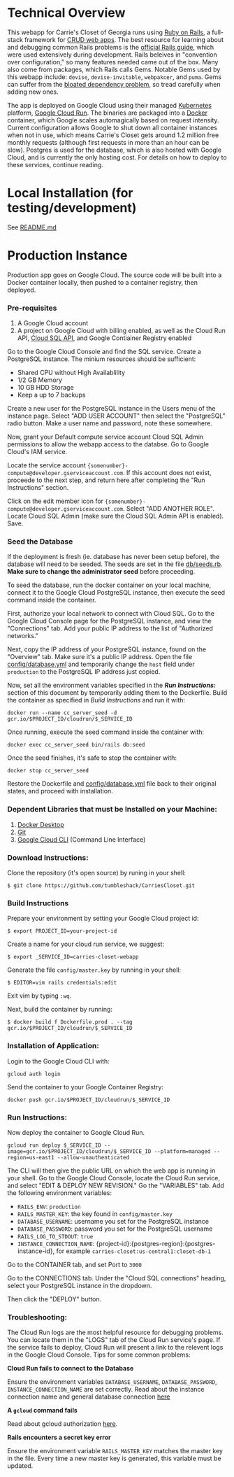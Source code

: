 # Technical Overview

This webapp for Carrie's Closet of Georgia runs using [Ruby on Rails](https://rubyonrails.org/), a full-stack framework for [CRUD web apps](https://www.codecademy.com/articles/what-is-crud). The best resource for learning about and debugging common Rails problems is the [official Rails guide](https://guides.rubyonrails.org/), which were used extensively during development. Rails beleives in "convention over configuration," so many features needed came out of the box. Many also come from packages, which Rails calls Gems. Notable Gems used by this webapp include: `devise`, `devise-invitable`, `webpakcer`, and `puma`. Gems can suffer from the [bloated dependency problem](https://res.cloudinary.com/practicaldev/image/fetch/s--hHU5ov3u--/c_limit%2Cf_auto%2Cfl_progressive%2Cq_auto%2Cw_880/https://preview.redd.it/eu7hrdzzy3x11.jpg%3Fwidth%3D640%26crop%3Dsmart%26auto%3Dwebp%26s%3D18ed21e9420e1b0fb327c3d356f0c47eb28f9aa2), so tread carefully when adding new ones.

The app is deployed on Google Cloud using their managed [Kubernetes](https://kubernetes.io/) platform, [Google Cloud Run](https://cloud.google.com/run). The binaries are packaged into a [Docker](https://docs.docker.com/get-started/overview/) container, which Google scales automagically based on request intensity. Current configuration allows Google to shut down all container instances when not in use, which means Carrie's Closet gets around 1.2 million free monthly requests (although first requests in more than an hour can be slow). Postgres is used for the database, which is also hosted with Google Cloud, and is currently the only hosting cost. For details on how to deploy to these services, continue reading.

# Local Installation (for testing/development)

See [README.md](README.md)

# Production Instance

Production app goes on Google Cloud. The source code will be built into a Docker container locally, then pushed to a container registry, then deployed.

### Pre-requisites
1. A Google Cloud account
2. A project on Google Cloud with billing enabled, as well as the Cloud Run API, [Cloud SQL API](https://console.cloud.google.com/flows/enableapi?apiid=sqladmin&redirect=https://console.cloud.google.com&_ga=2.123185100.670298711.1619196945-1893429947.1619196945), and Google Contiainer Registry enabled

Go to the Google Cloud Console and find the SQL service. Create a PostgreSQL instance. The minium resources should be sufficient:
- Shared CPU without High Availablility
- 1/2 GB Memory
- 10 GB HDD Storage
- Keep a up to 7 backups

Create a new user for the PostgreSQL instance in the Users menu of the instance page. Select "ADD USER ACCOUNT" then select the "PostgreSQL" radio button. Make a user name and password, note these somewhere.

Now, grant your Default compute service account Cloud SQL Admin permissions to allow the webapp access to the databse. Go to Google Cloud's IAM service.

Locate the service account `{somenumber}-compute@developer.gserviceaccount.com`. If this account does not exist, proceede to the next step, and return here after completing the "Run Instructions" section.

Click on the edit member icon for `{somenumber}-compute@developer.gserviceaccount.com`. Select "ADD ANOTHER ROLE". Locate Cloud SQL Admin (make sure the Cloud SQL Admin API is enabled). Save.

### Seed the Database

If the deployment is fresh (ie. database has never been setup before), the database will need to be seeded. The seeds are set in the file [db/seeds.rb](db/seeds.rb). **Make sure to change the administrator seed** before proceeding.

To seed the database, run the docker container on your local machine, connect it to the Google Cloud PostgreSQL instance, then execute the seed command inside the container. 

First, authorize your local network to connect with Cloud SQL. Go to the Google Cloud Console page for the PostgreSQL instance, and view the "Connections" tab. Add your public IP address to the list of "Authorized networks."

Next, copy the IP address of your PostgreSQL instance, found on the "Overview" tab. Make sure it's a public IP address. Open the file [config/database.yml](config/database.yml) and temporarily change the `host` field under `production` to the PostgreSQL IP address just copied. 

Now, set all the environment variables specified in the _**Run Instructions:**_ section of this document by temporarily adding them to the Dockerfile. Build the container as specified in _Build Instructions_ and run it with:
```
docker run --name cc_server_seed -d gcr.io/$PROJECT_ID/cloudrun/$_SERVICE_ID
```
Once running, execute the seed command inside the container with:
```
docker exec cc_server_seed bin/rails db:seed
```
Once the seed finishes, it's safe to stop the container with:
```
docker stop cc_server_seed
```
Restore the Dockerfile and [config/database.yml](config/database.yml) file back to their original states, and proceed with installation.

### Dependent Libraries that must be Installed on your Machine:
1. [Docker Desktop](https://www.docker.com/products/docker-desktop)
2. [Git](https://git-scm.com/downloads)
3. [Google Cloud CLI](https://cloud.google.com/sdk) (Command Line Interface)

### Download Instructions: 
Clone the repository (it's open source) by runing in your shell: 

```$ git clone https://github.com/tumbleshack/CarriesCloset.git```

### Build Instructions
Prepare your environment by setting your Google Cloud project id:
```
$ export PROJECT_ID=your-project-id
```
Create a name for your cloud run service, we suggest:
```
$ export _SERVICE_ID=carries-closet-webapp
```
Generate the file `config/master.key` by running in your shell:
```
$ EDITOR=vim rails credentials:edit
```
Exit vim by typing `:wq`.

Next, build the container by running:
```
$ docker build f Dockerfile.prod . --tag gcr.io/$PROJECT_ID/cloudrun/$_SERVICE_ID
```

### Installation of Application: 
Login to the Google Cloud CLI with:
```
gcloud auth login
```
Send the container to your Google Container Registry:
```
docker push gcr.io/$PROJECT_ID/cloudrun/$_SERVICE_ID
```

### Run Instructions:
Now deploy the container to Google Cloud Run.
```
gcloud run deploy $_SERVICE_ID --image=gcr.io/$PROJECT_ID/cloudrun/$_SERVICE_ID --platform=managed --region=us-east1 --allow-unauthenticated
```
The CLI will then give the public URL on which the web app is running in your shell. Go to the Google Cloud Console, locate the Cloud Run service, and select "EDIT & DEPLOY NEW REVISION." Go the "VARIABLES" tab. Add the following environment variables:
- `RAILS_ENV`: `production`
- `RAILS_MASTER_KEY`: the key found in `config/master.key`
- `DATABASE_USERNAME`: username you set for the PostgreSQL instance
- `DATABASE_PASSWORD`: password you set for the PostgreSQL username
- `RAILS_LOG_TO_STDOUT`: `true`
- `INSTANCE_CONNECTION_NAME`: {project-id}:{postgres-region}:{postgres-instance-id}, for example `carries-closet:us-central1:closet-db-1`

Go to the CONTAINER tab, and set Port to `3000`

Go to the CONNECTIONS tab. Under the "Cloud SQL connections" heading, select your PostgreSQL instance in the dropdown.

Then click the "DEPLOY" button.

### Troubleshooting:

The Cloud Run logs are the most helpful resource for debugging problems. You can locate them in the "LOGS" tab of the Cloud Run service's page. If the service fails to deploy, Cloud Run will present a link to the relevent logs in the Google Cloud Console. Tips for some common problems:

**Cloud Run fails to connect to the Database**

Ensure the environment variables `DATABASE_USERNAME`, `DATABASE_PASSWORD`, `INSTANCE_CONNECTION_NAME` are set correctly. Read about the instance connection name and general database connection [here](https://cloud.google.com/sql/docs/mysql/connect-run)

**A `gcloud` command fails**

Read about gcloud authorization [here](https://cloud.google.com/sdk/gcloud/reference/auth/login).

**Rails encounters a secret key error**

Ensure the environment variable `RAILS_MASTER_KEY` matches the master key in the file. Every time a new master key is generated, this variable must be updated.

